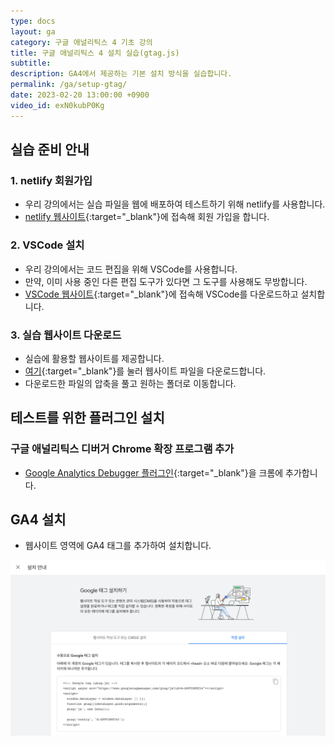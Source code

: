 ```yaml
---
type: docs
layout: ga
category: 구글 애널리틱스 4 기초 강의
title: 구글 애널리틱스 4 설치 실습(gtag.js)
subtitle: 
description: GA4에서 제공하는 기본 설치 방식을 실습합니다.
permalink: /ga/setup-gtag/
date: 2023-02-20 13:00:00 +0900
video_id: exN0kubP0Kg
---
```


## 실습 준비 안내

### 1. netlify 회원가입

- 우리 강의에서는 실습 파일을 웹에 배포하여 테스트하기 위해 netlify를 사용합니다.
- [netlify 웹사이트](https://www.netlify.com/){:target="_blank"}에 접속해 회원 가입을 합니다.

### 2. VSCode 설치

- 우리 강의에서는 코드 편집을 위해 VSCode를 사용합니다.
- 만약, 이미 사용 중인 다른 편집 도구가 있다면 그 도구를 사용해도 무방합니다.
- [VSCode 웹사이트](https://code.visualstudio.com/){:target="_blank"}에 접속해 VSCode를 다운로드하고 설치합니다.

### 3. 실습 웹사이트 다운로드

- 실습에 활용할 웹사이트를 제공합니다.
- [여기](https://drive.google.com/file/d/16qtvbSIN2ev4cx6Ms1HkoRu625x2yWpV/view?usp=sharing){:target="_blank"}를 눌러 웹사이트 파일을 다운로드합니다.
- 다운로드한 파일의 압축을 풀고 원하는 폴더로 이동합니다.

## 테스트를 위한 플러그인 설치

### 구글 애널리틱스 디버거 Chrome 확장 프로그램 추가

- [Google Analytics Debugger 플러그인](https://chrome.google.com/webstore/detail/google-analytics-debugger/jnkmfdileelhofjcijamephohjechhna){:target="_blank"}을 크롬에 추가합니다.

## GA4 설치

- 웹사이트 <head> 영역에 GA4 태그를 추가하여 설치합니다.

![gtag](/images/docs/ga/setup-gtag/01.png)